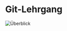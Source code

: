 # Git-Lehrgang

![Überblick](http://blog.wenzlaff.de/wp-content/uploads/2018/01/GIT-top-6-768x576.png)


